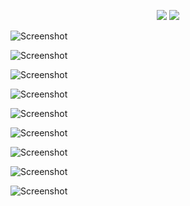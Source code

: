 <p align="center"> 
<img src="https://github.com/MSkall/Models/blob/master/Maya/Car/murcI_persp_view.jpg">
<img src="https://github.com/MSkall/Models/blob/master/Maya/Car/murcI_persp_view.jpg">
</p>

![Screenshot](https://github.com/MSkall/Models/blob/master/Maya/Car/murcI_persp_view.jpg)

![Screenshot](https://github.com/MSkall/Models/blob/master/Maya/Car/murci_back_view.jpg)

![Screenshot](https://github.com/MSkall/Models/blob/master/Maya/Car/murci_front_view.jpg)

![Screenshot](https://github.com/MSkall/Models/blob/master/Maya/Car/murci_persp_back_view.jpg)

![Screenshot](https://github.com/MSkall/Models/blob/master/Maya/Car/murci_side_view.jpg)

![Screenshot](https://github.com/MSkall/Models/blob/master/Maya/Car/murci_top_view.jpg)

![Screenshot](https://github.com/MSkall/Models/blob/master/Maya/Car/murcielago_scene1.jpg)

![Screenshot](https://github.com/MSkall/Models/blob/master/Maya/Car/UV_snapshot5.jpg)

![Screenshot](https://github.com/MSkall/Models/blob/master/Maya/Car/murcielago_texture.jpg)
